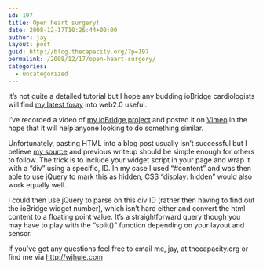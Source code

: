 ```yaml
---
id: 197
title: Open heart surgery!
date: 2008-12-17T10:26:44+00:00
author: jay
layout: post
guid: http://blog.thecapacity.org/?p=197
permalink: /2008/12/17/open-heart-surgery/
categories:
  - uncategorized
---
```

It&#8217;s not quite a detailed tutorial but I hope any budding ioBridge cardiologists will find [my latest foray](http://www.vimeo.com/2553791) into web2.0 useful.

I&#8217;ve recorded a video of [my ioBridge project](http://blog.thecapacity.org/2008/12/15/bridge-to-my-heart/) and posted it on [Vimeo](http://www.vimeo.com/) in the hope that it will help anyone looking to do something similar.

Unfortunately, pasting HTML into a blog post usually isn&#8217;t successful but I believe [my source](http://www.wjhuie.com/heart.html) and previous writeup should be simple enough for others to follow. The trick is to include your widget script in your page and wrap it with a &#8220;div&#8221; using a specific, ID. In my case I used &#8220;#content&#8221; and was then able to use jQuery to mark this as hidden, CSS &#8220;display: hidden&#8221; would also work equally well.

I could then use jQuery to parse on this div ID (rather then having to find out the ioBridge widget number), which isn&#8217;t hard either and convert the html content to a floating point value. It&#8217;s a straightforward query though you may have to play with the &#8220;split()&#8221; function depending on your layout and sensor.

If you&#8217;ve got any questions feel free to email me, jay, at thecapacity.org or find me via http://wjhuie.com